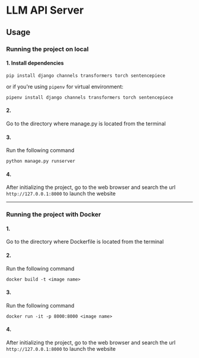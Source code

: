 # LLM API Server

## Usage
### Running the project on local
#### 1. Install dependencies
```
pip install django channels transformers torch sentencepiece
```
or if you're using `pipenv` for virtual environment:
```
pipenv install django channels transformers torch sentencepiece
```

#### 2. 
Go to the directory where manage.py is located from the terminal

#### 3.
Run the following command
```
python manage.py runserver
```

#### 4.
After initializing the project, go to the web browser and search the url `http://127.0.0.1:8000` to launch the website

---------------------------------------------------

### Running the project with Docker
#### 1. 
Go to the directory where Dockerfile is located from the terminal

#### 2. 
Run the following command
```
docker build -t <image name>
```

#### 3.
Run the following command
```
docker run -it -p 8000:8000 <image name>
```

#### 4.
After initializing the project, go to the web browser and search the url `http://127.0.0.1:8000` to launch the website

